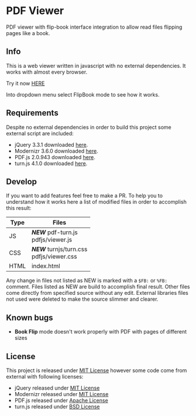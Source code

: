 # PDF Viewer
PDF viewer with flip-book interface integration to allow read files flipping pages like a book.

## Info
This is a web viewer written in javascript with no external dependencies. It works with almost every browser.

Try it now [HERE](https://raffaelemorganti.github.io/pdf-viewer/)

Into dropdown menu select FlipBook mode to see how it works.

## Requirements
Despite no external dependencies in order to build this project some external script are included:

* jQuery 3.3.1 downloaded [here](https://jquery.com/download/).
* Modernizr 3.6.0 downloaded [here](https://modernizr.com/download/?-csstransforms-csstransforms3d-domprefixes-prefixes-setclasses-shiv-testallprops-testprop-teststyles).
* PDF.js 2.0.943 downloaded [here](https://mozilla.github.io/pdf.js/getting_started/#download).
* turn.js 4.1.0 downloaded [here](http://www.turnjs.com/).

## Develop
If you want to add features feel free to make a PR.
To help you to understand how it works here a list of modified files in order to accomplish this result:

| Type | Files |
| --- | --- |
| JS | ***NEW*** pdf-turn.js<br/> pdfjs/viewer.js  |
| CSS | ***NEW*** turnjs/turn.css<br/> pdfjs/viewer.css |
| HTML | index.html |


Any change in files not listed as NEW is marked with a `$FB:` or `%FB:` comment. Files listed as NEW are build to accomplish final result.
Other files come directly from specified source without any edit. External libraries files not used were deleted to make the source slimmer and clearer.

## Known bugs
* __Book Flip__ mode doesn't work properly with PDF with pages of different sizes

## License
This project is released under [MIT License](https://github.com/RaffaeleMorganti/pdf-viewer/blob/master/LICENSE) however some code come from external with following licenses:

* jQuery released under [MIT License](https://github.com/jquery/jquery/blob/master/LICENSE.txt)
* Modernizr released under [MIT License](https://github.com/Modernizr/Modernizr/blob/master/LICENSE)
* PDF.js released under [Apache License](https://github.com/mozilla/pdf.js/blob/master/LICENSE)
* turn.js released under [BSD License](https://github.com/blasten/turn.js/blob/master/license.txt)
